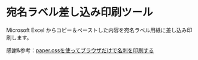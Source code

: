 # 宛名ラベル差し込み印刷ツール
Microsoft Excel からコピー＆ペーストした内容を宛名ラベル用紙に差し込み印刷します。

感謝&参考：[paper.cssを使ってブラウザだけで名刺を印刷する](https://qiita.com/okoppe8/items/abcafdad3a894bca7f38)
